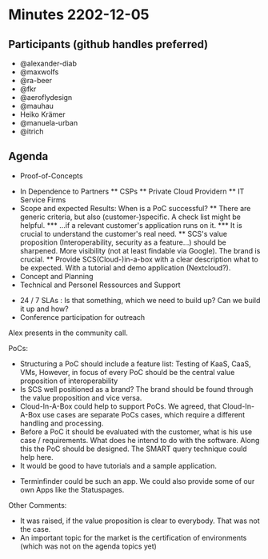 # Minutes 2202-12-05

## Participants (github handles preferred)
* @alexander-diab
* @maxwolfs
* @ra-beer
* @fkr
* @aeroflydesign
* @mauhau
* Heiko Krämer
* @manuela-urban
* @itrich


## Agenda
- Proof-of-Concepts
* In Dependence to Partners
** CSPs
** Private Cloud Providern
** IT Service Firms
* Scope and expected Results: When is a PoC successful?
** There are generic criteria, but also (customer-)specific. A check list might be helpful.
*** ...if a relevant customer's application runs on it.
*** It is crucial to understand the customer's real need.
** SCS's value proposition (Interoperability, security as a feature...) should be sharpened. More visibility (not at least findable via Google). The brand is crucial.
** Provide SCS(Cloud-)in-a-box with a clear description what to be expected. With a tutorial and demo application (Nextcloud?).
* Concept and Planning
* Technical and Personel Ressources and Support
- 24 / 7 SLAs : Is that something, which we need to build up? Can we build it up and how?
- Conference participation for outreach 

Alex presents in the community call. 

PoCs:
- Structuring a PoC should include a feature list: Testing of KaaS, CaaS, VMs, 
However, in focus of every PoC should be the central value proposition of interoperability
- Is SCS well positioned as a brand? The brand should be found through the value proposition and vice versa. 
- Cloud-In-A-Box could help to support PoCs. We agreed, that Cloud-In-A-Box use cases are separate PoCs cases, which require a different handling and processing. 
- Before a PoC it should be evaluated with the customer, what is his use case / requirements. What does he intend to do with the software. Along this the PoC should be designed. The SMART query technique could help here. 
- It would be good to have tutorials and a sample application. 
* Terminfinder could be such an app. We could also provide some of our own Apps like the Statuspages. 

Other Comments:
- It was raised, if the value proposition is clear to everybody. That was not the case. 
- An important topic for the market is the certification of environments (which was not on the agenda topics yet)

